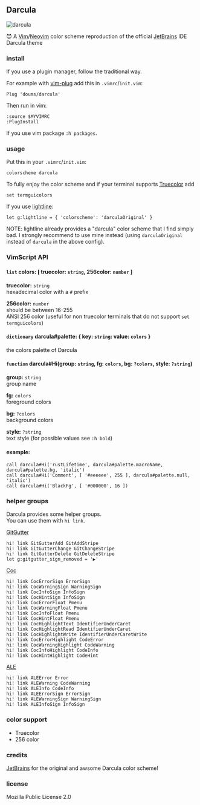 ## Darcula

![darcula](https://image.petitmur.beer/darcula.png)

:smiling_imp: A [Vim](https://www.vim.org/)/[Neovim](https://neovim.io/) color scheme reproduction of the official [JetBrains](https://www.jetbrains.com/) IDE Darcula theme

### install
If you use a plugin manager, follow the traditional way.

For example with [vim-plug](https://github.com/junegunn/vim-plug) add this in `.vimrc`/`init.vim`:
```
Plug 'doums/darcula'
```

Then run in vim:
```
:source $MYVIMRC
:PlugInstall
```
If you use vim package `:h packages`.

### usage
Put this in your `.vimrc`/`init.vim`:
```
colorscheme darcula
```
To fully enjoy the color scheme and if your terminal supports [Truecolor](https://gist.github.com/XVilka/8346728) add
```
set termguicolors
```

If you use [lightline](https://github.com/itchyny/lightline.vim):
```
let g:lightline = { 'colorscheme': 'darculaOriginal' }
```
NOTE: lightline already provides a "darcula" color scheme that I find simply bad. I strongly recommend to use mine instead (using `darculaOriginal` instead of `darcula` in the above config).

### VimScript API

#### `list` colors: [ truecolor: `string`, 256color: `number` ]

**truecolor:** `string`\
hexadecimal color with a `#` prefix

**256color:** `number`\
should be between 16-255\
ANSI 256 color (useful for non truecolor terminals that do not support `set termguicolors`)

#### `dictionary` darcula#palette: { key: `string`: value: `colors` }
the colors palette of Darcula

#### `function` darcula#Hi(group: `string`, fg: `colors`, bg: `?colors`, style: `?string`)

**group:** `string`\
group name

**fg:** `colors`\
foreground colors

**bg:** `?colors`\
background colors

**style:** `?string`\
text style (for possible values see `:h bold`)

#### example:
```
call darcula#Hi('rustLifetime', darcula#palette.macroName, darcula#palette.bg, 'italic')
call darcula#Hi('Comment', [ '#eeeeee', 255 ], darcula#palette.null, 'italic')
call darcula#Hi('BlackFg', [ '#000000', 16 ])
```

### helper groups
Darcula provides some helper groups.\
You can use them with `hi link`.

[GitGutter](https://github.com/airblade/vim-gitgutter)
```
hi! link GitGutterAdd GitAddStripe
hi! link GitGutterChange GitChangeStripe
hi! link GitGutterDelete GitDeleteStripe
let g:gitgutter_sign_removed = '▶'
```

[Coc](https://github.com/neoclide/coc.nvim)
```
hi! link CocErrorSign ErrorSign
hi! link CocWarningSign WarningSign
hi! link CocInfoSign InfoSign
hi! link CocHintSign InfoSign
hi! link CocErrorFloat Pmenu
hi! link CocWarningFloat Pmenu
hi! link CocInfoFloat Pmenu
hi! link CocHintFloat Pmenu
hi! link CocHighlightText IdentifierUnderCaret
hi! link CocHighlightRead IdentifierUnderCaret
hi! link CocHighlightWrite IdentifierUnderCaretWrite
hi! link CocErrorHighlight CodeError
hi! link CocWarningHighlight CodeWarning
hi! link CocInfoHighlight CodeInfo
hi! link CocHintHighlight CodeHint
```

[ALE](https://github.com/dense-analysis/ale)
```
hi! link ALEError Error
hi! link ALEWarning CodeWarning
hi! link ALEInfo CodeInfo
hi! link ALEErrorSign ErrorSign
hi! link ALEWarningSign WarningSign
hi! link ALEInfoSign InfoSign
```

### color support
- Truecolor
- 256 color

### credits
[JetBrains](https://www.jetbrains.com/) for the original and awsome Darcula color scheme!

### license
Mozilla Public License 2.0
